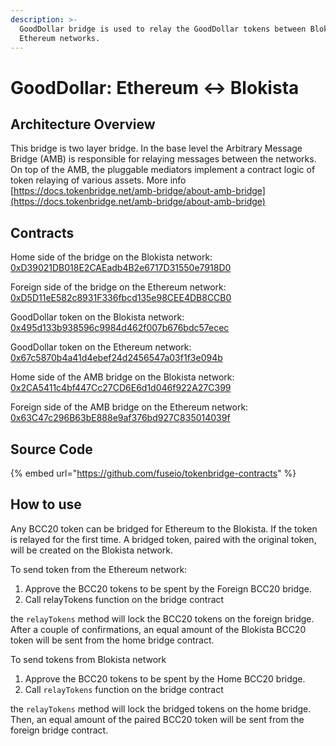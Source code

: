 ```yaml
---
description: >-
  GoodDollar bridge is used to relay the GoodDollar tokens between Blokista and
  Ethereum networks.
---
```


# GoodDollar: Ethereum ↔ Blokista

## Architecture Overview

This bridge is two layer bridge. In the base level the  Arbitrary Message Bridge \(AMB\) is responsible for relaying messages between the networks. On top of the AMB,  the pluggable mediators implement a contract logic of token relaying of various assets. More info [https://docs.tokenbridge.net/amb-bridge/about-amb-bridge](https://docs.tokenbridge.net/amb-bridge/about-amb-bridge)

## Contracts

Home side of the bridge on the Blokista network: [0xD39021DB018E2CAEadb4B2e6717D31550e7918D0](https://bccscan.com/address/0xD39021DB018E2CAEadb4B2e6717D31550e7918D0/transactions)

Foreign side of the bridge on the Ethereum network: [0xD5D11eE582c8931F336fbcd135e98CEE4DB8CCB0](https://etherscan.io/address/0xD5D11eE582c8931F336fbcd135e98CEE4DB8CCB0)

GoodDollar token on the Blokista network: [0x495d133b938596c9984d462f007b676bdc57ecec](https://bccscan.com/address/0x495d133B938596C9984d462F007B676bDc57eCEC/transactions)

GoodDollar token on the Ethereum network: [0x67c5870b4a41d4ebef24d2456547a03f1f3e094b](https://etherscan.io/address/0x67c5870b4a41d4ebef24d2456547a03f1f3e094b)

Home side of the AMB bridge on the Blokista network: [0x2CA5411c4bf447Cc27CD6E6d1d046f922A27C399](https://bccscan.com/address/0x2CA5411c4bf447Cc27CD6E6d1d046f922A27C399/transactions)

Foreign side of the AMB bridge on the Ethereum network: [0x63C47c296B63bE888e9af376bd927C835014039f](https://etherscan.io/address/0x63C47c296B63bE888e9af376bd927C835014039f)

## Source Code

{% embed url="https://github.com/fuseio/tokenbridge-contracts" %}

## How to use

Any BCC20 token can be bridged for Ethereum to the Blokista. If the token is relayed for the first time. A bridged token, paired with the original token, will be created on the Blokista network. 

To send token from the Ethereum network:

1. Approve the BCC20 tokens to be spent by the Foreign BCC20 bridge. 
2. Call relayTokens function on the bridge contract

the `relayTokens` method will lock the BCC20 tokens on the foreign bridge. After a couple of confirmations, an equal amount of the Blokista BCC20 token will be sent from the home bridge contract.

To send tokens from Blokista network

1. Approve the BCC20 tokens to be spent by the Home BCC20 bridge. 
2. Call `relayTokens` function on the bridge contract

the `relayTokens` method will lock the bridged tokens on the home bridge. Then, an equal amount of the paired BCC20 token will be sent from the foreign bridge contract.

